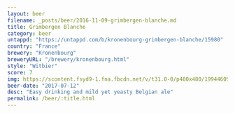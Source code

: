 ```yaml
---
layout: beer
filename: _posts/beer/2016-11-09-grimbergen-blanche.md
title: Grimbergen Blanche
category: beer
untappd: "https://untappd.com/b/kronenbourg-grimbergen-blanche/15980"
country: "France"
brewery: "Kronenbourg"
breweryURL: "/brewery/kronenbourg.html"
style: "Witbier"
score: 7
img: https://scontent.fsyd9-1.fna.fbcdn.net/v/t31.0-0/p480x480/19944605_10155413263238745_1476069667129573151_o.jpg?_nc_cat=100&_nc_sid=e007fa&_nc_ohc=aEjA__x8V5wAX-yKZJN&_nc_ht=scontent.fsyd9-1.fna&tp=6&oh=565d5bed1efce41eda4f165cbea9f36a&oe=5F9471B8
beer-date: "2017-07-12"
desc: "Easy drinking and mild yet yeasty Belgian ale"
permalink: /beer/:title.html
---
```

